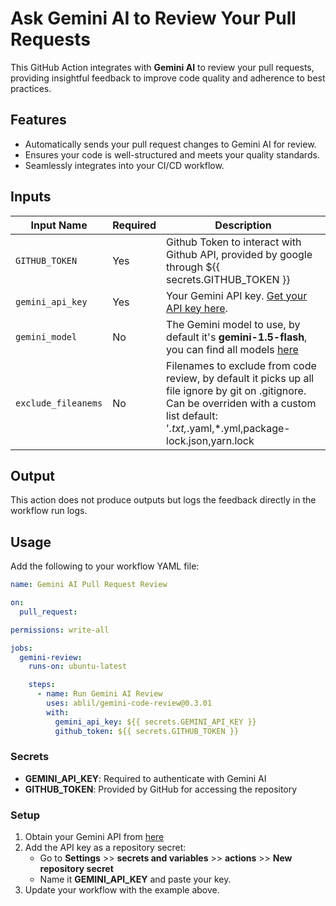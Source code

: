 # Ask Gemini AI to Review Your Pull Requests

This GitHub Action integrates with **Gemini AI** to review your pull requests, providing insightful feedback to improve code quality and adherence to best practices.

## Features
- Automatically sends your pull request changes to Gemini AI for review.
- Ensures your code is well-structured and meets your quality standards.
- Seamlessly integrates into your CI/CD workflow.

## Inputs

| Input Name          | Required | Description                                                                                   |
|---------------------|----------|-----------------------------------------------------------------------------------------------|
| `GITHUB_TOKEN`      | Yes      | Github Token to interact with Github API, provided by google through ${{ secrets.GITHUB_TOKEN }} |
| `gemini_api_key`    | Yes      | Your Gemini API key. [Get your API key here](https://ai.google.dev/gemini-api/docs/api-key).  |
| `gemini_model`      | No       | The Gemini model to use, by default it's **gemini-1.5-flash**, you can find all models [here](https://ai.google.dev/gemini-api/docs/models/gemini) |
| `exclude_fileanems` | No       | Filenames to exclude from code review, by default it picks up all file ignore by git on .gitignore. Can be overriden with a custom list default: '*.txt,*.yaml,*.yml,package-lock.json,yarn.lock |

## Output

This action does not produce outputs but logs the feedback directly in the workflow run logs.

## Usage

Add the following to your workflow YAML file:

```yaml
name: Gemini AI Pull Request Review

on:
  pull_request:

permissions: write-all

jobs:
  gemini-review:
    runs-on: ubuntu-latest

    steps:
      - name: Run Gemini AI Review
        uses: ablil/gemini-code-review@0.3.01
        with:
          gemini_api_key: ${{ secrets.GEMINI_API_KEY }}
          github_token: ${{ secrets.GITHUB_TOKEN }}
```

### Secrets

* **GEMINI_API_KEY**: Required to authenticate with Gemini AI
* **GITHUB_TOKEN**: Provided by GitHub for accessing the repository

### Setup

1. Obtain your Gemini API from [here]()
2. Add the API key as a repository secret:
   * Go to **Settings** >> **secrets and variables** >> **actions** >> **New repository secret**
   * Name it **GEMINI_API_KEY** and paste your key.
3. Update your workflow with the example above.
